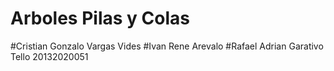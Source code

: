 # Arboles Pilas y Colas
#Cristian Gonzalo Vargas Vides
#Ivan Rene Arevalo
#Rafael Adrian Garativo Tello 20132020051
